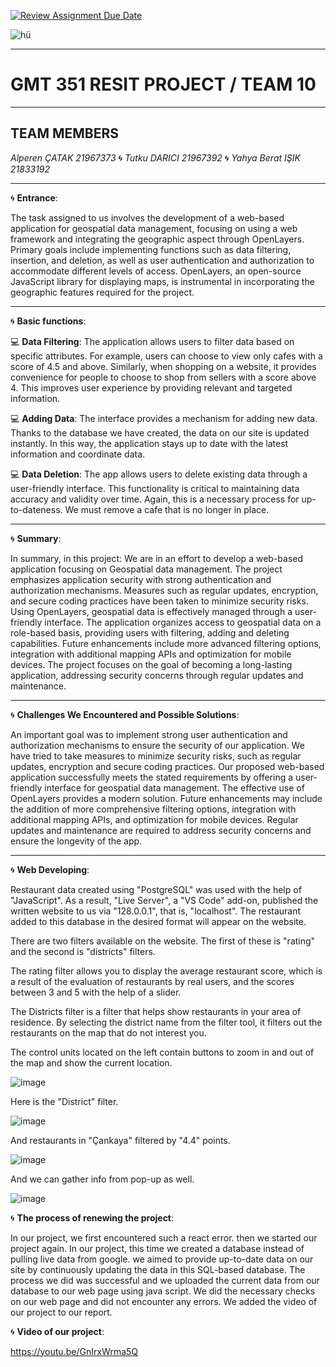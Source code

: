 [![Review Assignment Due Date](https://classroom.github.com/assets/deadline-readme-button-24ddc0f5d75046c5622901739e7c5dd533143b0c8e959d652212380cedb1ea36.svg)](https://classroom.github.com/a/iep0hccL)

![hü](https://github.com/GMT-351-Geospatial-Data-Management/resit-project-team10/assets/121749323/7f74cc0f-bf0c-4515-8c45-73aab09d5682)

---

# __GMT 351 RESIT PROJECT__ / __TEAM 10__

---

## __TEAM MEMBERS__
_Alperen ÇATAK 21967373_ 🌀 _Tutku DARICI 21967392_ 🌀 _Yahya Berat IŞIK 21833192_

---

🌀 __Entrance__: 

The task assigned to us involves the development of a web-based application for geospatial data management, focusing on using a web framework and integrating the geographic aspect through OpenLayers. Primary goals include implementing functions such as data filtering, insertion, and deletion, as well as user authentication and authorization to accommodate different levels of access. OpenLayers, an open-source JavaScript library for displaying maps, is instrumental in incorporating the geographic features required for the project.

---

🌀 __Basic functions__:

💻 __Data Filtering__: The application allows users to filter data based on specific attributes. For example, users can choose to view only cafes with a score of 4.5 and above. Similarly, when shopping on a website, it provides convenience for people to choose to shop from sellers with a score above 4. This improves user experience by providing relevant and targeted information.

💻 __Adding Data__: The interface provides a mechanism for adding new data. Thanks to the database we have created, the data on our site is updated instantly. In this way, the application stays up to date with the latest information and coordinate data.

💻 __Data Deletion__: The app allows users to delete existing data through a user-friendly interface. This functionality is critical to maintaining data accuracy and validity over time. Again, this is a necessary process for up-to-dateness. We must remove a cafe that is no longer in place.

---

🌀 __Summary__:

In summary, in this project: We are in an effort to develop a web-based application focusing on Geospatial data management. The project emphasizes application security with strong authentication and authorization mechanisms. Measures such as regular updates, encryption, and secure coding practices have been taken to minimize security risks. Using OpenLayers, geospatial data is effectively managed through a user-friendly interface. The application organizes access to geospatial data on a role-based basis, providing users with filtering, adding and deleting capabilities. Future enhancements include more advanced filtering options, integration with additional mapping APIs and optimization for mobile devices. The project focuses on the goal of becoming a long-lasting application, addressing security concerns through regular updates and maintenance.

---

🌀 __Challenges We Encountered and Possible Solutions__:

An important goal was to implement strong user authentication and authorization mechanisms to ensure the security of our application. We have tried to take measures to minimize security risks, such as regular updates, encryption and secure coding practices. Our proposed web-based application successfully meets the stated requirements by offering a user-friendly interface for geospatial data management. The effective use of OpenLayers provides a modern solution. Future enhancements may include the addition of more comprehensive filtering options, integration with additional mapping APIs, and optimization for mobile devices. Regular updates and maintenance are required to address security concerns and ensure the longevity of the app. 

---

🌀 __Web Developing__:

Restaurant data created using "PostgreSQL" was used with the help of "JavaScript". As a result, "Live Server", a "VS Code" add-on, published the written website to us via "128.0.0.1", that is, "localhost". The restaurant added to this database in the desired format will appear on the website.

There are two filters available on the website. The first of these is "rating" and the second is "districts" filters.

The rating filter allows you to display the average restaurant score, which is a result of the evaluation of restaurants by real users, and the scores between 3 and 5 with the help of a slider.

The Districts filter is a filter that helps show restaurants in your area of residence. By selecting the district name from the filter tool, it filters out the restaurants on the map that do not interest you.

The control units located on the left contain buttons to zoom in and out of the map and show the current location.

![image](https://github.com/GMT-351-Geospatial-Data-Management/resit-project-team10/assets/118128475/5e3a1e11-310b-40dd-b92d-8036351725a8)

Here is the "District" filter.

![image](https://github.com/GMT-351-Geospatial-Data-Management/resit-project-team10/assets/118128475/db020b09-2fc0-42af-a602-ae4766dc2eb3)

And restaurants in "Çankaya" filtered by "4.4" points.

![image](https://github.com/GMT-351-Geospatial-Data-Management/resit-project-team10/assets/118128475/06085024-2a84-4ffe-9bc4-d774ad5be9a1)

And we can gather info from pop-up as well.

![image](https://github.com/GMT-351-Geospatial-Data-Management/resit-project-team10/assets/118128475/de287b17-1602-41d6-a337-5dd21fcd8ca4)


🌀 __The process of renewing the project__:

In our project, we first encountered such a react error. then we started our project again. In our project, this time we created a database instead of pulling live data from google. we aimed to provide up-to-date data on our site by continuously updating the data in this SQL-based database. The process we did was successful and we uploaded the current data from our database to our web page using java script. We did the necessary checks on our web page and did not encounter any errors. We added the video of our project to our report.

🌀 __Video of our project__:  

https://youtu.be/GnIrxWrma5Q

